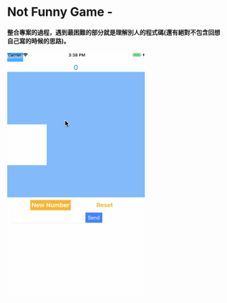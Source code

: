 # Not Funny Game - 


#### 整合專案的過程，遇到最困難的部分就是理解別人的程式碼(還有絕對不包含回想自己寫的時候的思路)。





![Alt text](notFunnyGameGif.gif)
